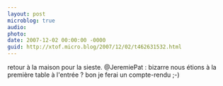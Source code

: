 ```yaml
---
layout: post
microblog: true
audio: 
photo: 
date: 2007-12-02 00:00:00 -0000
guid: http://xtof.micro.blog/2007/12/02/t462631532.html
---
```

retour à la maison pour la sieste. @JeremiePat : bizarre nous étions à la première table à l'entrée ?  bon je ferai un compte-rendu ;-)
